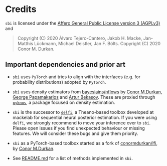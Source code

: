 # Credits

`sbi` is licensed under the [Affero General Public License version 3 (AGPLv3)](https://www.gnu.org/licenses/agpl-3.0.html) and 

> Copyright (C) 2020 Álvaro Tejero-Cantero, Jakob H. Macke, Jan-Matthis Lückmann, Michael Deistler, Jan F. Bölts.
> Copyright (C) 2020 Conor M. Durkan.

## Important dependencies and prior art

* `sbi` uses `PyTorch` and tries to align with the interfaces (e.g. for probability
  distributions) adopted by `PyTorch`.

* `sbi` uses density estimators from
[bayesiains/nflows](https://github.com/bayesiains/nsf) by [Conor
M.Durkan](https://conormdurkan.github.io/), [George
Papamakarios](https://gpapamak.github.io/) and [Artur
Bekasov](https://arturbekasov.github.io/). These are proxied through
[`pyknos`](https://github.com/mackelab/pyknos), a package focused on density estimation.

* `sbi` is the successor to [`delfi`](https://github.com/mackelab/delfi), a Theano-based
  toolbox developed at mackelab for sequential neural posterior estimation. If you were
  using `delfi`, we strongly recommend to move your inference over to `sbi`. Please open
  issues if you find unexpected behaviour or missing features. We will consider these
  bugs and give them priority.

* `sbi` as a PyTorch-based toolbox started as a fork of
  [conormdurkan/lfi](https://github.com/conormdurkan/lfi), by [Conor
  M.Durkan](https://conormdurkan.github.io/).

* See [README.md](https://github.com/mackelab/sbi/blob/master/README.md) for a list of
  methods implemented in `sbi`.